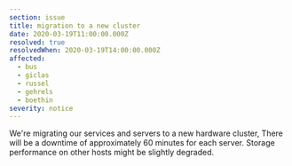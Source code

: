 ```yaml
---
section: issue
title: migration to a new cluster
date: 2020-03-19T11:00:00.000Z
resolved: true
resolvedWhen: 2020-03-19T14:00:00.000Z
affected:
  - bus
  - giclas
  - russel
  - gehrels
  - boethin
severity: notice
---
```

We're migrating our services and servers to a new hardware cluster, There will be a downtime of approximately 60 minutes for each server. Storage performance on other hosts might be slightly degraded.
